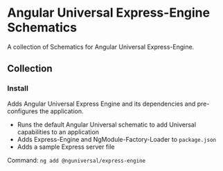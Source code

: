 # Angular Universal Express-Engine Schematics

A collection of Schematics for Angular Universal Express-Engine.

## Collection

### Install

Adds Angular Universal Express Engine and its dependencies and pre-configures the application.

- Runs the default Angular Universal schematic to add Universal capabilities to an application
- Adds Express-Engine and NgModule-Factory-Loader to `package.json`
- Adds a sample Express server file

Command: `ng add @nguniversal/express-engine`
